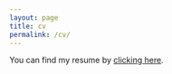 ```yaml
---
layout: page
title: cv
permalink: /cv/
---
```


You can find my resume by [clicking here](juanmvsa.github.io/docs/cv.pdf).